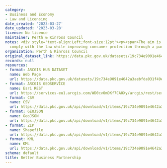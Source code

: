 ```yaml
---
category:
- Business and Economy
- Law and Licensing
date_created: '2023-03-27'
date_updated: '2023-03-28'
license: No licence
maintainer: Perth & Kinross Council
notes: <div style='text-align:Left;font-size:12pt'><p><span>The aim is to help traders
  comply with the law while improving consumer protection through a partnership approach.</span></p></div>
organization: Perth & Kinross Council
original_dataset_link: https://data.pkc.gov.uk/datasets/19c734e9091e4642a3aebfda031f49e2_5
records: null
resources:
- format: ARCGIS HUB DATASET
  name: Web Page
  url: https://data.pkc.gov.uk/datasets/19c734e9091e4642a3aebfda031f49e2_5
- format: ARCGIS GEOSERVICE
  name: Esri REST
  url: https://services-eu1.arcgis.com/WD0cvOmDKf7CA0Xy/arcgis/rest/services/Better_Business_Partnership/FeatureServer/5
- format: CSV
  name: CSV
  url: https://data.pkc.gov.uk/api/download/v1/items/19c734e9091e4642a3aebfda031f49e2/csv?layers=5
- format: GEOJSON
  name: GeoJSON
  url: https://data.pkc.gov.uk/api/download/v1/items/19c734e9091e4642a3aebfda031f49e2/geojson?layers=5
- format: ZIP
  name: Shapefile
  url: https://data.pkc.gov.uk/api/download/v1/items/19c734e9091e4642a3aebfda031f49e2/shapefile?layers=5
- format: KML
  name: KML
  url: https://data.pkc.gov.uk/api/download/v1/items/19c734e9091e4642a3aebfda031f49e2/kml?layers=5
schema: default
title: Better Business Partnership
---
```

